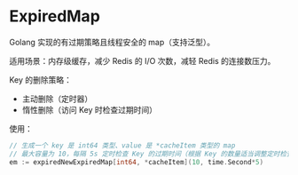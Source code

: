# ExpiredMap

Golang 实现的有过期策略且线程安全的 map（支持泛型）。  

适用场景：内存级缓存，减少 Redis 的 I/O 次数，减轻 Redis 的连接数压力。  

Key 的删除策略：  

- 主动删除（定时器）
- 惰性删除（访问 Key 时检查过期时间）

使用：  

```go
// 生成一个 key 是 int64 类型、value 是 *cacheItem 类型的 map
// 最大容量为 10，每隔 5s 定时检查 Key 的过期时间（根据 Key 的数量适当调整定时检查时间，防止给 CPU 造成压力）
em := expiredNewExpiredMap[int64, *cacheItem](10, time.Second*5)
```






